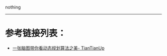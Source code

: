nothing





----
# 参考链接列表：

- [一张脑图带你看动态规划算法之美- TianTianUp](https://juejin.cn/post/6872115031501340679)